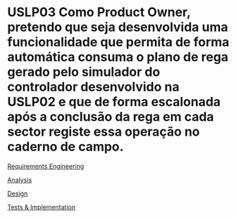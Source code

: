 # USLP03 Como Product Owner, pretendo que seja desenvolvida uma funcionalidade que permita de forma automática consuma o plano de rega gerado pelo simulador do controlador desenvolvido na USLP02 e que de forma escalonada após a conclusão da rega em cada sector registe essa operação no caderno de campo.

[Requirements Engineering](01.requirements-engineering/Readme.md)

[Analysis](02.analysis/Readme.md)

[Design](03.design/Readme.md)

[Tests & Implementation ](04.tests-and-implementation/Readme.md)
